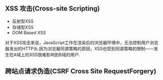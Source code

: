 ## XSS 攻击(Cross-site Scripting)

* 反射型XSS
* 存储型XSS
* DOM Based XSS

对于XSS攻击来说，JavaScript工作在渲染后的浏览器环境中，无法控制用户浏览器发出的HTTP头.因为浏览器同源策略的原因，XSS也受到同源策略的限制——发生在A域上的XSS很难影响到B域的用户.



## 跨站点请求伪造(CSRF Cross Site RequestForgery)